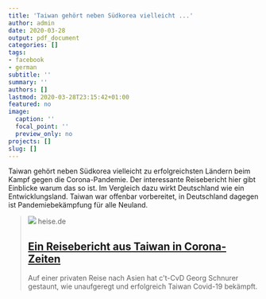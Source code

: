 ```yaml
---
title: 'Taiwan gehört neben Südkorea vielleicht ...'
author: admin
date: 2020-03-28
output: pdf_document
categories: []
tags:
- facebook
- german
subtitle: ''
summary: ''
authors: []
lastmod: 2020-03-28T23:15:42+01:00
featured: no
image:
  caption: ''
  focal_point: ''
  preview_only: no
projects: []
slug: []
---
```

Taiwan gehört neben Südkorea vielleicht zu erfolgreichsten Ländern beim Kampf gegen die Corona-Pandemie. Der interessante Reisebericht hier gibt Einblicke warum das so ist. Im Vergleich dazu wirkt Deutschland wie ein Entwicklungsland. Taiwan war offenbar vorbereitet, in Deutschland dagegen ist Pandemiebekämpfung für alle Neuland.
> [![](https://heise.cloudimg.io/bound/1200x1200/q85.png-lossy-85.webp-lossy-85.foil1/_www-heise-de_/ct/imgs/04/2/8/7/0/0/6/0/Tempel-95e95c94e58bb722.jpeg)](https://www.heise.de/ct/artikel/Ein-Reisebericht-aus-Taiwan-in-Corona-Zeiten-4692414.html)
> heise.de
> ## [Ein Reisebericht aus Taiwan in Corona-Zeiten](https://www.heise.de/ct/artikel/Ein-Reisebericht-aus-Taiwan-in-Corona-Zeiten-4692414.html)
>
>Auf einer privaten Reise nach Asien hat c't-CvD Georg Schnurer gestaunt, wie unaufgeregt und erfolgreich Taiwan Covid-19 bekämpft.

